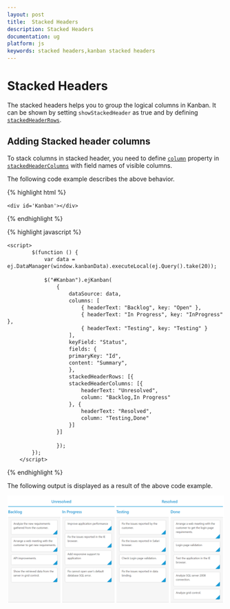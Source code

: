 ```yaml
---
layout: post
title:  Stacked Headers
description: Stacked Headers
documentation: ug
platform: js
keywords: stacked headers,kanban stacked headers
---
```

# Stacked Headers

The stacked headers helps you to group the logical columns in Kanban. It can be shown by setting `showStackedHeader` as true and by defining [`stackedHeaderRows`](https://help.syncfusion.com/api/js/ejkanban#members:stackedheaderrows).

## Adding Stacked header columns

To stack columns in stacked header, you need to define [`column`](https://help.syncfusion.com/api/js/ejkanban#members:stackedheaderrows-stackedheadercolumns-column) property in [`stackedHeaderColumns`](https://help.syncfusion.com/api/js/ejkanban#members:stackedheaderrows-stackedheadercolumns) with field names of visible columns.

The following code example describes the above behavior.


{% highlight html %}

    <div id='Kanban'></div>

{% endhighlight %}

{% highlight javascript %}

    <script>
            $(function () {
                var data = ej.DataManager(window.kanbanData).executeLocal(ej.Query().take(20));

                $("#Kanban").ejKanban(
                    {
                        dataSource: data,
                        columns: [
                            { headerText: "Backlog", key: "Open" },
                            { headerText: "In Progress", key: "InProgress" },
                            { headerText: "Testing", key: "Testing" }
                        ],
                        keyField: "Status", 
                        fields: {
                        primaryKey: "Id",
                        content: "Summary",
                        },
                        stackedHeaderRows: [{
                        stackedHeaderColumns: [{
                            headerText: "Unresolved",
                            column: "Backlog,In Progress"
                        }, {
                            headerText: "Resolved",
                            column: "Testing,Done"
                        }]
                    }]

                    });
            });
        </script>


{% endhighlight %}

The following output is displayed as a result of the above code example.

![](Stacked_Headers_images/stacked_header_img1.png)